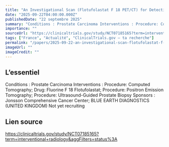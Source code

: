 ```yaml
---
title: "An Investigational Scan (Flotufolastat F 18 PET/CT) for Detecting Residual or Recurrent Disease in Patients Who Completed Focal Therapy for Prostate Cancer."
date: "2025-09-22T04:00:00.000Z"
publishedDate: "22 septembre 2025"
summary: "Conditions : Prostate Carcinoma Interventions : Procedure: Computed Tomography; Drug: Fluorine F 18 Flotufolastat; Procedure: Positron Emission Tomography; Procedure: Ultrasound-Guided Prostate Biopsy Sponsors : Jonsson Comprehensive Cancer Center; BLUE EARTH DIAGNOSTICS (UNITED KINGDOM) Not yet recruiting"
importance: ""
sourceUrl: "https://clinicaltrials.gov/study/NCT07185165?term=interventional+radiology&aggFilters=status%3A"
tags: ["France", "Actualité", "ClinicalTrials.gov — ta recherche"]
permalink: "/papers/2025-09-22-an-investigational-scan-flotufolastat-f-18-petct-for-detecting-residual-or-recurrent-disease-in-patients-who-completed-focal-therapy-for-prostate-cancer"
imageUrl: ""
imageCredit: ""
---
```


## L’essentiel

Conditions : Prostate Carcinoma Interventions : Procedure: Computed Tomography; Drug: Fluorine F 18 Flotufolastat; Procedure: Positron Emission Tomography; Procedure: Ultrasound-Guided Prostate Biopsy Sponsors : Jonsson Comprehensive Cancer Center; BLUE EARTH DIAGNOSTICS (UNITED KINGDOM) Not yet recruiting

## Lien source

https://clinicaltrials.gov/study/NCT07185165?term=interventional+radiology&aggFilters=status%3A

